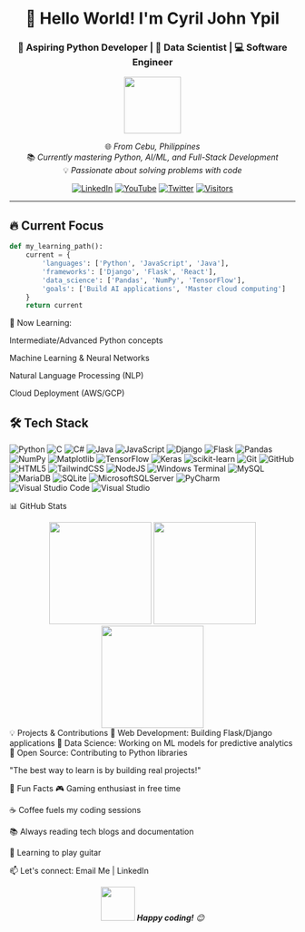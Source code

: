 <div align="center">
  
# 👋 Hello World! I'm Cyril John Ypil

### 🚀 Aspiring Python Developer | 🧠 Data Scientist | 💻 Software Engineer

<img src="https://media.giphy.com/media/M9gbBd9nbDrOTu1Mqx/giphy.gif" width="100"/>

🌐 *From Cebu, Philippines*  
📚 *Currently mastering Python, AI/ML, and Full-Stack Development*  
💡 *Passionate about solving problems with code*  

[![LinkedIn](https://img.shields.io/badge/LinkedIn-Connect-blue?style=for-the-badge&logo=linkedin)](http://linkedin.com/in/cyril-john-ypil-030b52299)
[![YouTube](https://img.shields.io/badge/YouTube-Subscribe-red?style=for-the-badge&logo=youtube)](https://www.youtube.com/@cyrilypil)
[![Twitter](https://img.shields.io/badge/Twitter-Follow-blue?style=for-the-badge&logo=twitter)](https://x.com/cryoyohan)
[![Visitors](https://komarev.com/ghpvc/?username=CryoYohan&label=Profile%20Views&color=0e75b6&style=for-the-badge)](https://github.com/CryoYohan)

</div>

---

## 🔥 Current Focus

```python
def my_learning_path():
    current = {
        'languages': ['Python', 'JavaScript', 'Java'],
        'frameworks': ['Django', 'Flask', 'React'],
        'data_science': ['Pandas', 'NumPy', 'TensorFlow'],
        'goals': ['Build AI applications', 'Master cloud computing']
    }
    return current
```
📌 Now Learning:

Intermediate/Advanced Python concepts

Machine Learning & Neural Networks

Natural Language Processing (NLP)

Cloud Deployment (AWS/GCP)

## 🛠️ Tech Stack
![Python](https://img.shields.io/badge/python-3670A0?style=for-the-badge&logo=python&logoColor=ffdd54)
![C](https://img.shields.io/badge/c-%2300599C.svg?style=for-the-badge&logo=c&logoColor=white)
![C#](https://img.shields.io/badge/c%23-%23239120.svg?style=for-the-badge&logo=csharp&logoColor=white)
![Java](https://img.shields.io/badge/java-%23ED8B00.svg?style=for-the-badge&logo=openjdk&logoColor=white)
![JavaScript](https://img.shields.io/badge/javascript-%23323330.svg?style=for-the-badge&logo=javascript&logoColor=%23F7DF1E)
![Django](https://img.shields.io/badge/django-%23092E20.svg?style=for-the-badge&logo=django&logoColor=white)
![Flask](https://img.shields.io/badge/flask-%23000.svg?style=for-the-badge&logo=flask&logoColor=white)
![Pandas](https://img.shields.io/badge/pandas-%23150458.svg?style=for-the-badge&logo=pandas&logoColor=white)
![NumPy](https://img.shields.io/badge/numpy-%23013243.svg?style=for-the-badge&logo=numpy&logoColor=white)
![Matplotlib](https://img.shields.io/badge/Matplotlib-%23ffffff.svg?style=for-the-badge&logo=Matplotlib&logoColor=black)
![TensorFlow](https://img.shields.io/badge/TensorFlow-%23FF6F00.svg?style=for-the-badge&logo=TensorFlow&logoColor=white)
![Keras](https://img.shields.io/badge/Keras-%23D00000.svg?style=for-the-badge&logo=Keras&logoColor=white)
![scikit-learn](https://img.shields.io/badge/scikit--learn-%23F7931E.svg?style=for-the-badge&logo=scikit-learn&logoColor=white)
![Git](https://img.shields.io/badge/git-%23F05033.svg?style=for-the-badge&logo=git&logoColor=white)
![GitHub](https://img.shields.io/badge/github-%23121011.svg?style=for-the-badge&logo=github&logoColor=white)
![HTML5](https://img.shields.io/badge/html5-%23E34F26.svg?style=for-the-badge&logo=html5&logoColor=white)
![TailwindCSS](https://img.shields.io/badge/tailwindcss-%2338B2AC.svg?style=for-the-badge&logo=tailwind-css&logoColor=white)
![NodeJS](https://img.shields.io/badge/node.js-6DA55F?style=for-the-badge&logo=node.js&logoColor=white)
![Windows Terminal](https://img.shields.io/badge/Windows%20Terminal-%234D4D4D.svg?style=for-the-badge&logo=windows-terminal&logoColor=white)
![MySQL](https://img.shields.io/badge/mysql-4479A1.svg?style=for-the-badge&logo=mysql&logoColor=white)
![MariaDB](https://img.shields.io/badge/MariaDB-003545?style=for-the-badge&logo=mariadb&logoColor=white)
![SQLite](https://img.shields.io/badge/sqlite-%2307405e.svg?style=for-the-badge&logo=sqlite&logoColor=white)
![MicrosoftSQLServer](https://img.shields.io/badge/Microsoft%20SQL%20Server-CC2927?style=for-the-badge&logo=microsoft%20sql%20server&logoColor=white)
![PyCharm](https://img.shields.io/badge/pycharm-143?style=for-the-badge&logo=pycharm&logoColor=black&color=black&labelColor=green)
![Visual Studio Code](https://img.shields.io/badge/Visual%20Studio%20Code-0078d7.svg?style=for-the-badge&logo=visual-studio-code&logoColor=white)
![Visual Studio](https://img.shields.io/badge/Visual%20Studio-5C2D91.svg?style=for-the-badge&logo=visual-studio&logoColor=white)


📊 GitHub Stats
<div align="center"> <img height="180em" src="https://github-readme-stats.vercel.app/api?username=CryoYohan&show_icons=true&theme=radical&include_all_commits=true&count_private=true"/> <img height="180em" src="https://github-readme-streak-stats.herokuapp.com/?user=CryoYohan&theme=radical"/> </div><div align="center"> <img height="180em" src="https://github-readme-stats.vercel.app/api/top-langs/?username=CryoYohan&layout=compact&theme=radical"/> </div>
💡 Projects & Contributions
🔹 Web Development: Building Flask/Django applications
🔹 Data Science: Working on ML models for predictive analytics
🔹 Open Source: Contributing to Python libraries

"The best way to learn is by building real projects!"

🌟 Fun Facts
🎮 Gaming enthusiast in free time

☕ Coffee fuels my coding sessions

📚 Always reading tech blogs and documentation

🎸 Learning to play guitar

📫 Let's connect: Email Me | LinkedIn

<div align="center"> <img src="https://media.giphy.com/media/LnQjpWaON8nhr21vNW/giphy.gif" width="60"> <em><b>Happy coding!</b> 😊</em> </div> 
